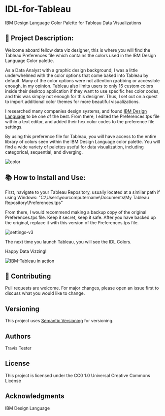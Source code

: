 # IDL-for-Tableau
IBM Design Language Color Palette for Tableau Data Visualizations

## 📝 Project Description:

Welcome aboard fellow data viz designer, this is where you will find the Tableau Preferences file which contains the colors used in the IBM Design Language Color palette.

As a Data Analyst with a graphic design background, I was a little underwhelmed with the color options that come baked into Tableau by default. Many of the color options were not attention grabbing or accessible enough, in my opinion. Tableau also limits users to only 16 custom colors inside their desktop application if they want to use specific hex color codes, and this was simply not enough for this designer. Thus, I set out on a quest to import additional color themes for more beautiful visualizations.

I researched many companies design systems, and found [IBM Design Language](https://www.ibm.com/design/language/color) to be one of the best. From there, I edited the Preferences.tps file within a text editor, and added their hex color codes to the preference file settings.

By using this preference file for Tableau, you will have access to the entire library of colors seen within the IBM Design Language color palette. You will find a wide variety of palettes useful for data visualization, including categorical, sequential, and diverging. 

![color](https://user-images.githubusercontent.com/88358061/194197991-6a6bf0e8-e7d3-4dee-83e4-178cc162871c.png)

## 📚 How to Install and Use: 

First, navigate to your Tableau Repository, usually located at a similar path if using Windows: 
"C:\Users\yourcomputername\Documents\My Tableau Repository\Preferences.tps"


From there, I would recommend making a backup copy of the original Preferences.tps file. Keep it secret, keep it safe. After you have backed up the original, replace it with this version of the Preferences.tps file.

![settings-v3](https://user-images.githubusercontent.com/88358061/194199371-fd5709aa-728c-4378-a52d-c015b5db434d.png)


The next time you launch Tableau, you will see the IDL Colors.

Happy Data Vizzing!

![IBM-Tableau in action](https://user-images.githubusercontent.com/88358061/194198386-e6a035bd-301c-4dde-84f8-f485a66689e2.png)

## 🌟 Contributing
Pull requests are welcome. For major changes, please open an issue first to discuss what you would like to change.

## Versioning

This project uses [Semantic Versioning](https://semver.org/) for versioning.

## Authors

Travis Tester

## License

This project is licensed under the CC0 1.0 Universal Creative Commons License

## Acknowledgments

IBM Design Language
